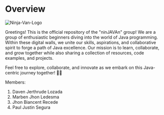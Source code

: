# Overview

![Ninja-Van-Logo](https://github.com/RXS-BlueZone/ninJAVAn-2-B/assets/113293081/97f2eb09-93d3-4f94-a0e5-9d12445b8d4d)

Greetings! This is the official repository of the "ninJAVAn" group! We are a group of enthusiastic beginners diving into the world of Java programming. Within these digital walls, we unite our skills, aspirations, and collaborative spirit to forge a path of Java excellence. Our mission is to learn, collaborate, and grow together while also sharing a collection of resources, code examples, and projects.

Feel free to explore, collaborate, and innovate as we embark on this Java-centric journey together! 🚀🔥

Members:
  1. Daven Jerthrude Lozada
  2. Marben Jhon Ledesma
  3. Jhon Biancent Recede
  4. Paul Justin Segura
